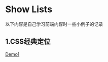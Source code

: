 Show Lists
==========
以下内容是自己学习前端内容时一些小例子的记录

1.CSS经典定位
----
[Demo1](http://htmlpreview.github.io/web_study/csslayout/CSS_layout1.html)
